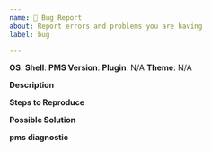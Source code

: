```yaml
---
name: 🐛 Bug Report
about: Report errors and problems you are having
label: bug

---
```


<!--
If the bug is not related to a plugin or theme, leave the field as "N/A".
Provide version numbers when possible.
-->
**OS**: 
**Shell**: 
**PMS Version**: 
**Plugin**: N/A
**Theme**: N/A

**Description**
<!--
What's broken? Please be as detailed as possible.
-->

**Steps to Reproduce**
<!--
List the steps required to reproduce the issue.
-->

**Possible Solution**
<!--
Have you found a workaround or identified a possible cause?
-->

**pms diagnostic**
<!--
Run `pms diagnostic` and copy/paste the output here.
-->
